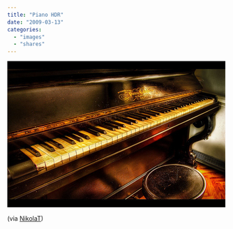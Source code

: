 ```yaml
---
title: "Piano HDR"
date: "2009-03-13"
categories: 
  - "images"
  - "shares"
---
```


![](images/4wnP83SaFl0p0y0gxNxIj01io1_500.jpg)

(via [NikolaT](http://flickr.com/photos/nikolat))

